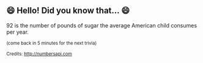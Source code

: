 ## :smile: Hello! Did you know that... :smile:
92 is the number of pounds of sugar the average American child consumes per year.

<sup>(come back in 5 minutes for the next trivia)</sup>


<sup>Credits: http://numbersapi.com</sup>
